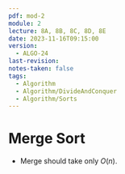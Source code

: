 ```yaml
---
pdf: mod-2
module: 2
lecture: 8A, 8B, 8C, 8D, 8E
date: 2023-11-16T09:15:00
version:
  - ALGO-24
last-revision: 
notes-taken: false
tags:
  - Algorithm
  - Algorithm/DivideAndConquer
  - Algorithm/Sorts
---
```

# Merge Sort

- Merge should take only ${} O(n) {}$.